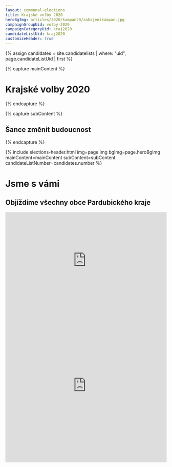 ```yaml
---
layout: communal-elections
title: Krajské volby 2020
heroBgImg: articles/2020/kampan20/zahajenikampan.jpg
campaignGroupUid: volby-2020
campaignCategoryUid: kraj2020
candidateListUid: kraj2020
customizeHeader: true
---
```



{% assign candidates = site.candidatelists | where: "uid", page.candidateListUid | first %}

{% capture mainContent %}
  <h1 class="head-alt-lg md:head-alt-xl text-center">Krajské volby 2020</h1>
{% endcapture %}

{% capture subContent %}
  <h2 class="head-xs md:head-base mt-2 text-center">Šance <strong>změnit budoucnost</strong></h2>
{% endcapture %}

{% include elections-header.html img=page.img bgImg=page.heroBgImg mainContent=mainContent subContent=subContent candidateListNumber=candidates.number %}

<div class="container container--default">
  <h1 class="head-alt-md text-center pt-8 pb-2 lg:pt-24">Jsme s vámi</h1>
  <h2 class="head-xs text-center pb-8">Objíždíme všechny obce Pardubického kraje</h2>
</div>

<div style="-webkit-overflow-scrolling: touch; overflow-y: scroll;">
  <iframe class="lg:hidden" style="overflow: hidden; width: 100%; height: 300px;" allow="geolocation *; camera *;" frameborder="0" src="https://www.mapotic.com/grand-tour-piratu-pardubickeho-kraje/embed"></iframe>
  <iframe class="hidden lg:block" style="overflow: hidden; width: 100%; height: 480px;" allow="geolocation *; camera *;" frameborder="0" src="https://www.mapotic.com/grand-tour-piratu-pardubickeho-kraje/embed"></iframe>
</div>
